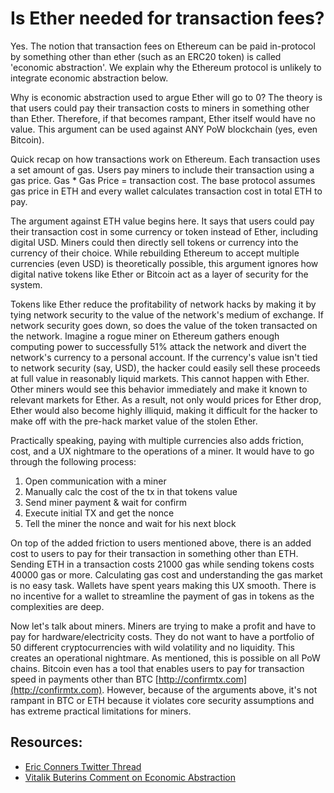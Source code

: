 # Is Ether needed for transaction fees?

Yes. The notion that transaction fees on Ethereum can be paid in-protocol by something other than ether (such as an ERC20 token) is called 'economic abstraction'. We explain why the Ethereum protocol is unlikely to integrate economic abstraction below.

Why is economic abstraction used to argue Ether will go to 0? The theory is that users could pay their transaction costs to miners in something other than Ether. Therefore, if that becomes rampant, Ether itself would have no value. This argument can be used against ANY PoW blockchain (yes, even Bitcoin).

Quick recap on how transactions work on Ethereum. Each transaction uses a set amount of gas. Users pay miners to include their transaction using a gas price. Gas * Gas Price = transaction cost. The base protocol assumes gas price in ETH and every wallet calculates transaction cost in total ETH to pay.

The argument against ETH value begins here. It says that users could pay their transaction cost in some currency or token instead of Ether, including digital USD. Miners could then directly sell tokens or currency into the currency of their choice. While rebuilding Ethereum to accept multiple currencies (even USD) is theoretically possible, this argument ignores how digital native tokens like Ether or Bitcoin act as a layer of security for the system.

Tokens like Ether reduce the profitability of network hacks by making it by tying network security to the value of the network's medium of exchange. If network security goes down, so does the value of the token transacted on the network. Imagine a rogue miner on Ethereum gathers enough computing power to successfully 51% attack the network and divert the network's currency to a personal account. If the currency's value isn't tied to network security (say, USD), the hacker could easily sell these proceeds at full value in reasonably liquid markets. This cannot happen with Ether. Other miners would see this behavior immediately and make it known to relevant markets for Ether. As a result, not only would prices for Ether drop, Ether would also become highly illiquid, making it difficult for the hacker to make off with the pre-hack market value of the stolen Ether. 

Practically speaking, paying with multiple currencies also adds friction, cost, and a UX nightmare to the operations of a miner. It would have to go through the following process:

1. Open communication with a miner 
2. Manually calc the cost of the tx in that tokens value
3. Send miner payment & wait for confirm
4. Execute initial TX and get the nonce
5. Tell the miner the nonce and wait for his next block

On top of the added friction to users mentioned above, there is an added cost to users to pay for their transaction in something other than ETH. Sending ETH in a transaction costs 21000 gas while sending tokens costs 40000 gas or more. Calculating gas cost and understanding the gas market is no easy task. Wallets have spent years making this UX smooth. There is no incentive for a wallet to streamline the payment of gas in tokens as the complexities are deep.

Now let's talk about miners. Miners are trying to make a profit and have to pay for hardware/electricity costs. They do not want to have a portfolio of 50 different cryptocurrencies with wild volatility and no liquidity. This creates an operational nightmare. As mentioned, this is possible on all PoW chains. Bitcoin even has a tool that enables users to pay for transaction speed in payments other than BTC [http://confirmtx.com](http://confirmtx.com). However, because of the arguments above, it's not rampant in BTC or ETH because it violates core security assumptions and has extreme practical limitations for miners.

## Resources:
* [Eric Conners Twitter Thread](https://twitter.com/econoar/status/1055845633754447872/)
* [Vitalik Buterins Comment on Economic Abstraction](https://old.reddit.com/r/ethtrader/comments/9ch5ls/the_collapse_of_eth_is_inevitable_techcrunch_can/e5av470/)
